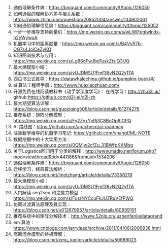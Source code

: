 1. 通俗理解条件熵：https://bigquant.com/community/t/topic/126050
2. 如何通俗的理解协方差与相关系数：https://www.zhihu.com/question/20852004/answer/134902061
3. 如何通俗理解信息熵：https://bigquant.com/community/t/topic/126052
4. 一步一步推导支持向量机：https://mp.weixin.qq.com/s/wLWIFegIwlndx-n2yWywuA
5. 机器学习中的距离度量：https://mp.weixin.qq.com/s/B4VvR7b-OG7s4JolCeZyKQ
6. 知识图谱技术与应用：https://mp.weixin.qq.com/s/Lg86oFwJbd1uskZtsiQ3UQ
7. 最大熵模型小结：https://mp.weixin.qq.com/s/yUJDMSU1Fmf36vN2Q2y1TA
8. 西瓜书公式推导：https://datawhalechina.github.io/pumpkin-book/#/
9. ai 算法工程师手册：http://www.huaxiaozhuan.com/
10. 开源免费在线阅读教科书《动手学深度学习》：
	在线学习：http://zh.d2l.ai/
	github:https://github.com/d2l-ai/d2l-zh
11. 最大期望算法详解：https://blog.csdn.net/guoziqing506/article/details/81274276
12. 推荐系统：矩阵分解模型：https://mp.weixin.qq.com/s/Fy2ZyxYvRj3C8BqOp6IGPQ
13. AI 路线图：https://github.com/apachecn/ai-roadmap
14. 注重数学推导的机器学习笔记: https://github.com/yhangf/ML-NOTE
15. 数据挖掘中的十大实用方法：https://mp.weixin.qq.com/s/0QMjw2cfZu_31BWfpKXMbg
16. 关于Logistics回归用于分类的解释：http://www.madio.net/forum.php?mod=viewthread&tid=441186&fromuid=1534206
17. 通俗理解条件熵：https://bigquant.com/community/t/topic/126050
18. 迁移学习，经典算法解析：https://blog.csdn.net/linolzhang/article/details/73358219
19. 最大熵模型小结：https://mp.weixin.qq.com/s/yUJDMSU1Fmf36vN2Q2y1TA
20. 入门解读 seq2seq 和注意力模型 ：https://mp.weixin.qq.com/s/FusrNYCcuFkJUZRuVEfPWQ
21. 协同过滤算法原理及其实现：https://blog.csdn.net/u012879957/article/details/80939101
22. 推荐系统中的矩阵分解技术：http://www.52nlp.cn/juzhenfenjiedatagrand
23. em 算法：https://www.cnblogs.com/jerrylead/archive/2011/04/06/2006936.html
24. 高斯混合模型的终极理解：https://blog.csdn.net/xmu_jupiter/article/details/50889023